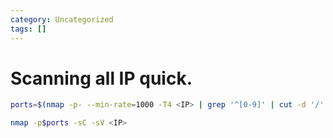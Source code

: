 ```yaml
---
category: Uncategorized
tags: []
---
```

# Scanning all IP quick.


```bash  
ports=$(nmap -p- --min-rate=1000 -T4 <IP> | grep '^[0-9]' | cut -d '/' -f 1 | tr '\n' ',' | sed s/,$//) 
```

```bash
nmap -p$ports -sC -sV <IP>
```